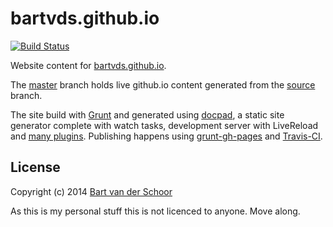 # bartvds.github.io

[![Build Status](https://travis-ci.org/Bartvds/bartvds.github.io.svg?branch=source)](https://travis-ci.org/Bartvds/bartvds.github.io)

Website content for [bartvds.github.io](http://bartvds.github.io/).

The [master](https://github.com/bartvds/bartvds.github.io/tree/master) branch holds live github.io content generated from the [source](https://github.com/bartvds/bartvds.github.io/tree/source) branch.

The site build with [Grunt](http://www.gruntjs.com) and generated using [docpad](http://docpad.org), a static site generator complete with watch tasks, development server with LiveReload and [many plugins](http://docpad.org/docs/plugins). Publishing happens using [grunt-gh-pages](https://github.com/tschaub/grunt-gh-pages) and [Travis-CI](https://travis-ci.org/).

## License

Copyright (c) 2014 [Bart van der Schoor](https://github.com/Bartvds)

As this is my personal stuff this is not licenced to anyone. Move along.
